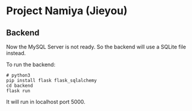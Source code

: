 # Project Namiya (Jieyou)

## Backend

Now the MySQL Server is not ready. So the backend will use a SQLite file instead.

To run the backend:

```
# python3
pip install flask flask_sqlalchemy
cd backend
flask run
```

It will run in localhost port 5000.